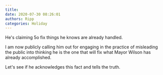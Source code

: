 ```yaml
---
title: 
date: 2020-07-30 08:26:01
authors: Ripp
categories: Holiday
---
```


 He's claiming 5o fix things he knows are already handled. 

I am now publicly calling him out for engaging in the practice of misleading the public into thinking he is the one that will fix what Mayor Wilson has already accomplished.

Let's see if he acknowledges this fact and tells the truth.